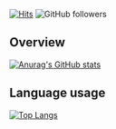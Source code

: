 [![Hits](https://hits.seeyoufarm.com/api/count/incr/badge.svg?url=https%3A%2F%2Fgithub.com%2Fshyunku&count_bg=%2300CD88&title_bg=%23555555&icon=codeforces.svg&icon_color=%23FFFFFF&title=view&edge_flat=false)](https://hits.seeyoufarm.com) ![GitHub followers](https://img.shields.io/github/followers/shyunku?style=social)
## Overview
[![Anurag's GitHub stats](https://github-readme-stats.vercel.app/api?username=shyunku&show_icons=true)](https://github.com/anuraghazra/github-readme-stats) 

## Language usage
[![Top Langs](https://github-readme-stats.vercel.app/api/top-langs/?username=shyunku&langs_count=10)](https://github.com/anuraghazra/github-readme-stats)
